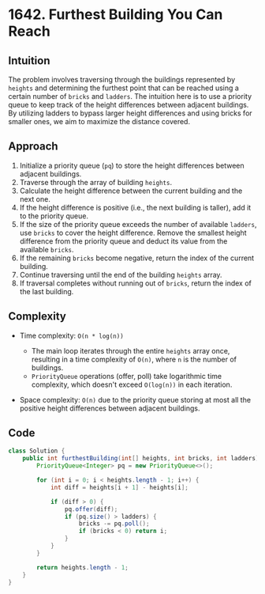 # 1642. Furthest Building You Can Reach

## Intuition

The problem involves traversing through the buildings represented by `heights` and determining the furthest point that can be reached using a certain number of `bricks` and `ladders`. The intuition here is to use a priority queue to keep track of the height differences between adjacent buildings. By utilizing ladders to bypass larger height differences and using bricks for smaller ones, we aim to maximize the distance covered.

## Approach

1. Initialize a priority queue (`pq`) to store the height differences between adjacent buildings.
2. Traverse through the array of building `heights`.
3. Calculate the height difference between the current building and the next one.
4. If the height difference is positive (i.e., the next building is taller), add it to the priority queue.
5. If the size of the priority queue exceeds the number of available `ladders`, use `bricks` to cover the height difference. Remove the smallest height difference from the priority queue and deduct its value from the available `bricks`.
6. If the remaining `bricks` become negative, return the index of the current building.
7. Continue traversing until the end of the building `heights` array.
8. If traversal completes without running out of `bricks`, return the index of the last building.

## Complexity

- Time complexity: `O(n * log(n))`

  - The main loop iterates through the entire `heights` array once, resulting in a time complexity of `O(n)`, where `n` is the number of buildings.
  - `PriorityQueue` operations (offer, poll) take logarithmic time complexity, which doesn't exceed `O(log(n))` in each iteration.

- Space complexity: `O(n)` due to the priority queue storing at most all the positive height differences between adjacent buildings.

## Code

```java
class Solution {
    public int furthestBuilding(int[] heights, int bricks, int ladders) {
        PriorityQueue<Integer> pq = new PriorityQueue<>();

        for (int i = 0; i < heights.length - 1; i++) {
            int diff = heights[i + 1] - heights[i];

            if (diff > 0) {
                pq.offer(diff);
                if (pq.size() > ladders) {
                    bricks -= pq.poll();
                    if (bricks < 0) return i;
                }
            }
        }

        return heights.length - 1;
    }
}
```
